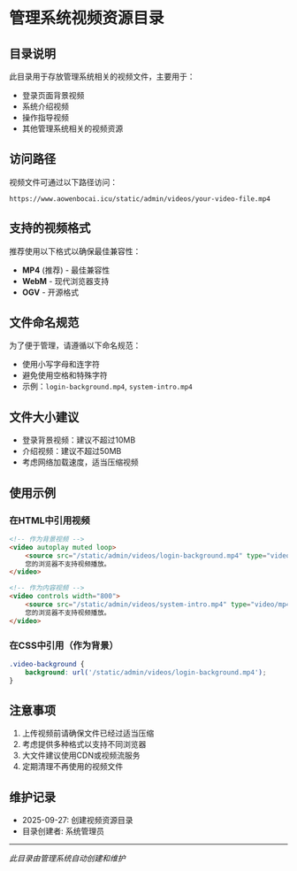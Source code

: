 # 管理系统视频资源目录

## 目录说明
此目录用于存放管理系统相关的视频文件，主要用于：
- 登录页面背景视频
- 系统介绍视频
- 操作指导视频
- 其他管理系统相关的视频资源

## 访问路径
视频文件可通过以下路径访问：
```
https://www.aowenbocai.icu/static/admin/videos/your-video-file.mp4
```

## 支持的视频格式
推荐使用以下格式以确保最佳兼容性：
- **MP4** (推荐) - 最佳兼容性
- **WebM** - 现代浏览器支持
- **OGV** - 开源格式

## 文件命名规范
为了便于管理，请遵循以下命名规范：
- 使用小写字母和连字符
- 避免使用空格和特殊字符
- 示例：`login-background.mp4`, `system-intro.mp4`

## 文件大小建议
- 登录背景视频：建议不超过10MB
- 介绍视频：建议不超过50MB
- 考虑网络加载速度，适当压缩视频

## 使用示例

### 在HTML中引用视频
```html
<!-- 作为背景视频 -->
<video autoplay muted loop>
    <source src="/static/admin/videos/login-background.mp4" type="video/mp4">
    您的浏览器不支持视频播放。
</video>

<!-- 作为内容视频 -->
<video controls width="800">
    <source src="/static/admin/videos/system-intro.mp4" type="video/mp4">
    您的浏览器不支持视频播放。
</video>
```

### 在CSS中引用（作为背景）
```css
.video-background {
    background: url('/static/admin/videos/login-background.mp4');
}
```

## 注意事项
1. 上传视频前请确保文件已经过适当压缩
2. 考虑提供多种格式以支持不同浏览器
3. 大文件建议使用CDN或视频流服务
4. 定期清理不再使用的视频文件

## 维护记录
- 2025-09-27: 创建视频资源目录
- 目录创建者: 系统管理员

---
*此目录由管理系统自动创建和维护*
